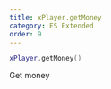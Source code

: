 ```yaml
---
title: xPlayer.getMoney
category: ES Extended
order: 9
---
```


```lua
xPlayer.getMoney()
```

Get money
